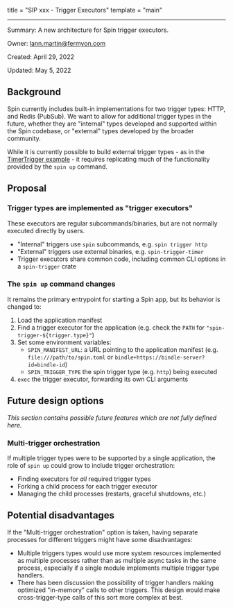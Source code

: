 title = "SIP xxx - Trigger Executors"
template = "main"

---

Summary: A new architecture for Spin trigger executors.

Owner: lann.martin@fermyon.com

Created: April 29, 2022

Updated: May 5, 2022

## Background

Spin currently includes built-in implementations for two trigger types: HTTP, and Redis (PubSub).
We want to allow for additional trigger types in the future, whether they are "internal" types developed and
supported within the Spin codebase, or "external" types developed by the broader community.

While it is currently possible to build external trigger types - as in the
[TimerTrigger example](https://github.com/fermyon/spin/blob/main/examples/spin-timer/src/main.rs) - it requires replicating much of the
functionality provided by the `spin up` command.

## Proposal

### Trigger types are implemented as "trigger executors"

These executors are regular subcommands/binaries, but are not normally executed directly by
users.

* "Internal" triggers use `spin` subcommands, e.g. `spin trigger http`
* "External" triggers use external binaries, e.g. `spin-trigger-timer`
* Trigger executors share common code, including common CLI options in a `spin-trigger` crate

### The `spin up` command changes

It remains the primary entrypoint for starting a Spin app, but its behavior is changed to:

1. Load the application manifest
1. Find a trigger executor for the application (e.g. check the `PATH` for `"spin-trigger-${trigger.type}"`)
1. Set some environment variables:
   * `SPIN_MANIFEST_URL`: a URL pointing to the application manifest (e.g. `file:///path/to/spin.toml` or `bindle+https://bindle-server?id=bindle-id`)
   * `SPIN_TRIGGER_TYPE` the spin trigger type (e.g. `http`) being executed
1. `exec` the trigger executor, forwarding its own CLI arguments

## Future design options

_This section contains possible future features which are not fully defined here._

### Multi-trigger orchestration

If multiple trigger types were to be supported by a single application, the role of `spin up` could
grow to include trigger orchestration:

* Finding executors for _all_ required trigger types
* Forking a child process for each trigger executor
* Managing the child processes (restarts, graceful shutdowns, etc.)

## Potential disadvantages

If the "Multi-trigger orchestration" option is taken, having separate processes for different triggers
might have some disadvantages:

* Multiple triggers types would use more system resources implemented as multiple processes rather than as
  multiple async tasks in the same process, especially if a single module implements multiple trigger type
  handlers.
* There has been discussion the possibility of trigger handlers making optimized "in-memory" calls to
  other triggers. This design would make cross-trigger-type calls of this sort more complex at best.
